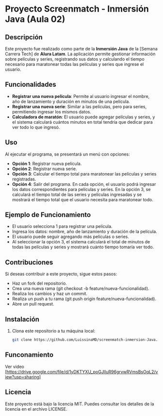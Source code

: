 # Proyecto Screenmatch - Inmersión Java (Aula 02)

## Descripción

Este proyecto fue realizado como parte de la **Inmersión Java** de la [Semana Carrera Tech] de **Alura Latam**. La aplicación permite gestionar información sobre películas y series, registrando sus datos y calculando el tiempo necesario para maratonear todas las películas y series que ingrese el usuario.

## Funcionalidades

- **Registrar una nueva película**: Permite al usuario ingresar el nombre, año de lanzamiento y duración en minutos de una película.
- **Registrar una nueva serie**: Similar a las películas, pero para series, permitiendo ingresar los mismos datos.
- **Calculadora de maratón**: El usuario puede agregar películas y series, y el sistema calculará cuántos minutos en total tendría que dedicar para ver todo lo que ingresó.

## Uso
Al ejecutar el programa, se presentará un menú con opciones:

- **Opción 1**: Registrar nueva película.
- **Opción 2**: Registrar nueva serie.
- **Opción 3**: Calcular el tiempo total para maratonear las películas y series registradas.
- **Opción 4**: Salir del programa.
En cada opción, el usuario podrá ingresar los datos correspondientes para películas y series. En la opción 3, se calculará el tiempo total de las series y películas ingresadas y se mostrará el tiempo total que el usuario necesita para maratonear todo.

## Ejemplo de Funcionamiento

- El usuario selecciona 1 para registrar una película.
- Ingresa los datos: nombre, año de lanzamiento y duración de la película.
- El usuario puede seguir agregando más películas o series.
- Al seleccionar la opción 3, el sistema calculará el total de minutos de todas las películas y series y mostrará cuánto tiempo tomaría ver todo.

## Contribuciones

Si deseas contribuir a este proyecto, sigue estos pasos:

- Haz un fork del repositorio.
- Crea una nueva rama (git checkout -b feature/nueva-funcionalidad).
- Realiza los cambios y haz un commit.
- Realiza un push a tu rama (git push origin feature/nueva-funcionalidad).
- Abre un pull request.

## Instalación

1. Clona este repositorio a tu máquina local:

   ```bash
   git clone https://github.com/LuissinaMD/screenmatch-inmersion-Java.git

## Funconamiento

Ver video [https://drive.google.com/file/d/1yDKTYXU_poGJIluR96grvwRVmsBsOqL2/view?usp=sharing]

## Licencia

Este proyecto está bajo la licencia MIT. Puedes consultar los detalles de la licencia en el archivo LICENSE.

